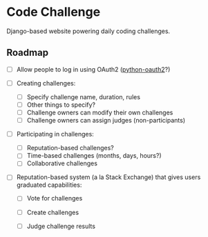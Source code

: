 Code Challenge
==============

Django-based website powering daily coding challenges.

Roadmap
-------
* [ ] Allow people to log in using OAuth2 ([python-oauth2][1]?)

* [ ] Creating challenges:
    * [ ] Specify challenge name, duration, rules
    * [ ] Other things to specify?
    * [ ] Challenge owners can modify their own challenges
    * [ ] Challenge owners can assign judges (non-participants)

* [ ] Participating in challenges:
    * [ ] Reputation-based challenges?
    * [ ] Time-based challenges (months, days, hours?)
    * [ ] Collaborative challenges

* [ ] Reputation-based system (a la Stack Exchange) that gives users graduated capabilities:
	* [ ] Vote for challenges
	* [ ] Create challenges
	* [ ] Judge challenge results


  [1]: https://github.com/simplegeo/python-oauth2